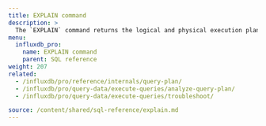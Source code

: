 ```yaml
---
title: EXPLAIN command
description: > 
  The `EXPLAIN` command returns the logical and physical execution plans for the specified SQL statement.
menu:
  influxdb_pro:
    name: EXPLAIN command
    parent: SQL reference
weight: 207
related:
  - /influxdb/pro/reference/internals/query-plan/
  - /influxdb/pro/query-data/execute-queries/analyze-query-plan/
  - /influxdb/pro/query-data/execute-queries/troubleshoot/

source: /content/shared/sql-reference/explain.md
---
```


<!-- 
The content of this page is at /content/shared/sql-reference/explain.md
-->
